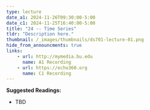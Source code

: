 ```yaml
---
type: lecture
date_a1: 2024-11-26T09:30:00-5:00
date_c1: 2024-11-25T16:40:00-5:00
title: "24 -- Time Series"
tldr: "Description here."
thumbnail: /_images/thumbnails/ds701-lecture-01.png
hide_from_announcments: true
links: 
    - url: http://mymedia.bu.edu
      name: A1 Recording
    - url: https://echo360.org
      name: C1 Recording
---
```


**Suggested Readings:**
- TBD

